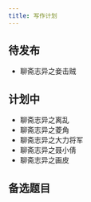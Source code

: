```yaml
---
title: 写作计划
---
```


## 待发布 ##

- 聊斋志异之妾击贼

## 计划中 ##

- 聊斋志异之离乱
- 聊斋志异之菱角
- 聊斋志异之大力将军
- 聊斋志异之聂小倩
- 聊斋志异之画皮

## 备选题目 ##